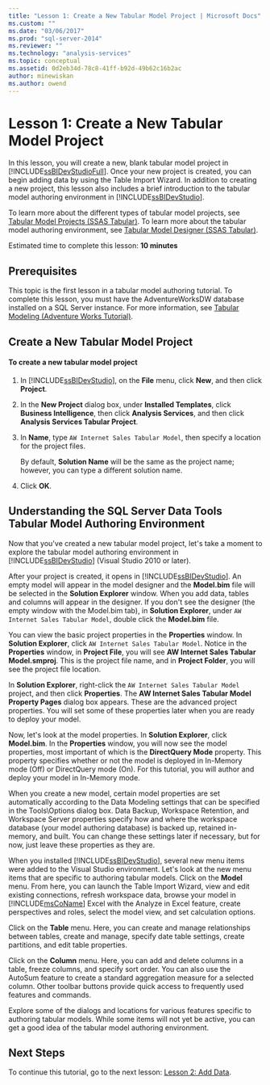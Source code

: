 ```yaml
---
title: "Lesson 1: Create a New Tabular Model Project | Microsoft Docs"
ms.custom: ""
ms.date: "03/06/2017"
ms.prod: "sql-server-2014"
ms.reviewer: ""
ms.technology: "analysis-services"
ms.topic: conceptual
ms.assetid: 0d2eb34d-78c8-41ff-b92d-49b62c16b2ac
author: minewiskan
ms.author: owend
---
```

# Lesson 1: Create a New Tabular Model Project
  In this lesson, you will create a new, blank tabular model project in [!INCLUDE[ssBIDevStudioFull](../includes/ssbidevstudiofull-md.md)]. Once your new project is created, you can begin adding data by using the Table Import Wizard. In addition to creating a new project, this lesson also includes a brief introduction to the tabular model authoring environment in [!INCLUDE[ssBIDevStudio](../includes/ssbidevstudio-md.md)].  
  
 To learn more about the different types of tabular model projects, see [Tabular Model Projects &#40;SSAS Tabular&#41;](tabular-models/tabular-model-projects-ssas-tabular.md). To learn more about the tabular model authoring environment, see [Tabular Model Designer &#40;SSAS Tabular&#41;](tabular-model-designer-ssas-tabular.md).  
  
 Estimated time to complete this lesson: **10 minutes**  
  
## Prerequisites  
 This topic is the first lesson in a tabular model authoring tutorial. To complete this lesson, you must have the AdventureWorksDW database installed on a SQL Server instance. For more information, see [Tabular Modeling &#40;Adventure Works Tutorial&#41;](tabular-modeling-adventure-works-tutorial.md).  
  
## Create a New Tabular Model Project  
  
#### To create a new tabular model project  
  
1.  In [!INCLUDE[ssBIDevStudio](../includes/ssbidevstudio-md.md)], on the **File** menu, click **New**, and then click **Project**.  
  
2.  In the **New Project** dialog box, under **Installed Templates**, click **Business Intelligence**, then click **Analysis Services**, and then click **Analysis Services Tabular Project**.  
  
3.  In  **Name**, type `AW Internet Sales Tabular Model`, then specify a location for the project files.  
  
     By default, **Solution Name** will be the same as the project name; however, you can type a different solution name.  
  
4.  Click **OK**.  
  
## Understanding the SQL Server Data Tools Tabular Model Authoring Environment  
 Now that you've created a new tabular model project, let's take a moment to explore the tabular model authoring environment in [!INCLUDE[ssBIDevStudio](../includes/ssbidevstudio-md.md)] (Visual Studio 2010 or later).  
  
 After your project is created, it opens in [!INCLUDE[ssBIDevStudio](../includes/ssbidevstudio-md.md)]. An empty model will appear in the model designer and the **Model.bim** file will be selected in the **Solution Explorer** window. When you add data, tables and columns will appear in the designer. If you don't see the designer (the empty window with the Model.bim tab), in **Solution Explorer**, under `AW Internet Sales Tabular Model`, double click the **Model.bim** file.  
  
 You can view the basic project properties in the **Properties** window. In **Solution Explorer**, click `AW Internet Sales Tabular Model`. Notice in the **Properties** window, in **Project File**, you will see **AW Internet Sales Tabular Model.smproj**. This is the project file name, and in **Project Folder**, you will see the project file location.  
  
 In **Solution Explorer**, right-click the `AW Internet Sales Tabular Model` project, and then click **Properties**. The **AW Internet Sales Tabular Model Property Pages** dialog box appears. These are the advanced project properties. You will set some of these properties later when you are ready to deploy your model.  
  
 Now, let's look at the model properties. In **Solution Explorer**, click **Model.bim**. In the **Properties** window, you will now see the model properties, most important of which is the **DirectQuery Mode** property. This property specifies whether or not the model is deployed in In-Memory mode (Off) or DirectQuery mode (On). For this tutorial, you will author and deploy your model in In-Memory mode.  
  
 When you create a new model, certain model properties are set automatically according to the Data Modeling settings that can be specified in the Tools\Options dialog box. Data Backup, Workspace Retention, and Workspace Server properties specify how and where the workspace database (your model authoring database) is backed up, retained in-memory, and built. You can change these settings later if necessary, but for now, just leave these properties as they are.  
  
 When you installed [!INCLUDE[ssBIDevStudio](../includes/ssbidevstudio-md.md)], several new menu items were added to the Visual Studio environment. Let's look at the new menu items that are specific to authoring tabular models. Click on the **Model** menu. From here, you can launch the Table Import Wizard, view and edit existing connections, refresh workspace data, browse your model in [!INCLUDE[msCoName](../includes/msconame-md.md)] Excel with the Analyze in Excel feature, create perspectives and roles, select the model view, and set calculation options.  
  
 Click on the **Table** menu. Here, you can create and manage relationships between tables, create and manage, specify date table settings, create partitions, and edit table properties.  
  
 Click on the **Column** menu. Here, you can add and delete columns in a table, freeze columns, and specify sort order. You can also use the AutoSum feature to create a standard aggregation measure for a selected column. Other toolbar buttons provide quick access to frequently used features and commands.  
  
 Explore some of the dialogs and locations for various features specific to authoring tabular models. While some items will not yet be active, you can get a good idea of the tabular model authoring environment.  
  
## Next Steps  
 To continue this tutorial, go to the next lesson: [Lesson 2: Add Data](lesson-2-add-data.md).  
  
  
